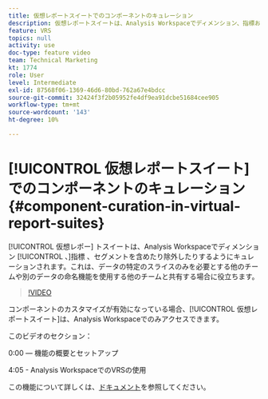 ```yaml
---
title: 仮想レポートスイートでのコンポーネントのキュレーション
description: 仮想レポートスイートは、Analysis Workspaceでディメンション、指標およびセグメントを含めたり除外したりできるので、データの特定のスライスのみを必要とする他のチームや別のデータの命名規則を使用する他のチームと共有する場合に役立ちます。
feature: VRS
topics: null
activity: use
doc-type: feature video
team: Technical Marketing
kt: 1774
role: User
level: Intermediate
exl-id: 87568f06-1369-46d6-80bd-762a67e4bdcc
source-git-commit: 32424f3f2b05952fe4df9ea91dcbe51684cee905
workflow-type: tm+mt
source-wordcount: '143'
ht-degree: 10%

---
```


# [!UICONTROL 仮想レポートスイート]でのコンポーネントのキュレーション {#component-curation-in-virtual-report-suites}

[!UICONTROL 仮想レポー] トスイートは、Analysis Workspaceでディメンション [!UICONTROL 、]指標   、セグメントを含めたり除外したりするようにキュレーションされます。これは、データの特定のスライスのみを必要とする他のチームや別のデータの命名機能を使用する他のチームと共有する場合に役立ちます。

>[!VIDEO](https://video.tv.adobe.com/v/23544/?quality=12)

コンポーネントのカスタマイズが有効になっている場合、[!UICONTROL 仮想レポートスイート]は、Analysis Workspaceでのみアクセスできます。

このビデオのセクション：

0:00 — 機能の概要とセットアップ

4:05 - Analysis WorkspaceでのVRSの使用

この機能について詳しくは、[ドキュメント](https://marketing.adobe.com/resources/help/en_US/reference/vrs-components.html)を参照してください。
